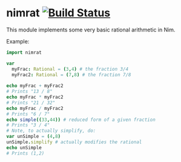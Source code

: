 # nimrat [![Build Status](https://circleci.com/gh/apense/nimrat.png)](https://circleci.com/gh/apense/nimrat)

This module implements some very basic rational arithmetic in Nim.

Example:

```nim
import nimrat

var 
  myFrac: Rational = (3,4) # the fraction 3/4
  myFrac2: Rational = (7,8) # the fraction 7/8
    
echo myFrac + myFrac2
# Prints "13 / 8"
echo myFrac * myFrac2
# Prints "21 / 32"
echo myFrac / myFrac2
# Prints "6 / 7"
echo simple((33,44)) # reduced form of a given fraction
# Prints "3 / 4"
# Note, to actually simplify, do:
var unSimple = (4,8)
unSimple.simplify # actually modifies the rational
echo unSimple
# Prints (1,2)
```